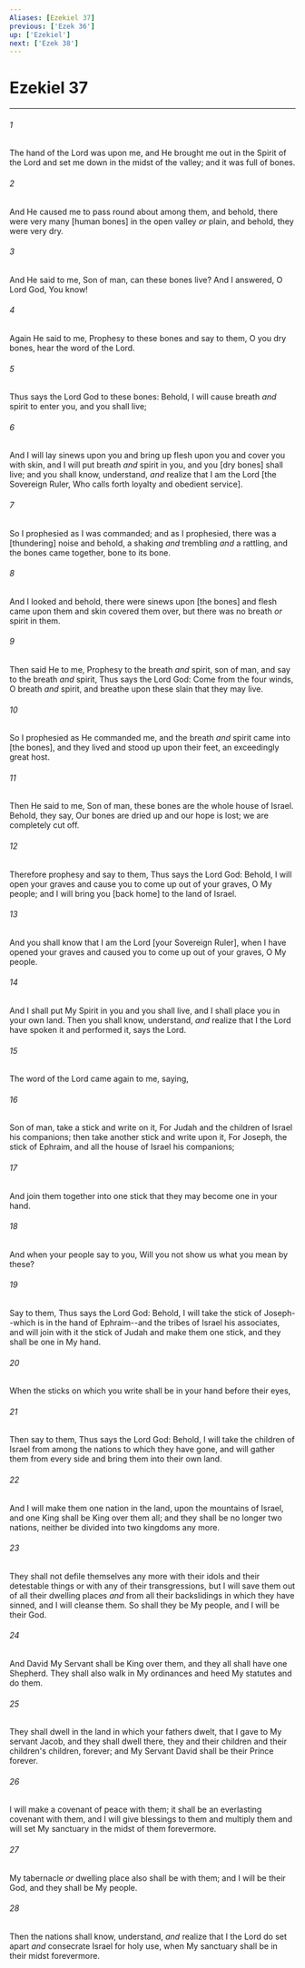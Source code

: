 ```yaml
---
Aliases: [Ezekiel 37]
previous: ['Ezek 36']
up: ['Ezekiel']
next: ['Ezek 38']
---
```

# Ezekiel 37

***














###### 1 






The hand of the Lord was upon me, and He brought me out in the Spirit of the Lord and set me down in the midst of the valley; and it was full of bones. 













###### 2 






And He caused me to pass round about among them, and behold, there were very many [human bones] in the open valley _or_ plain, and behold, they were very dry. 













###### 3 






And He said to me, Son of man, can these bones live? And I answered, O Lord God, You know! 













###### 4 






Again He said to me, Prophesy to these bones and say to them, O you dry bones, hear the word of the Lord. 













###### 5 






Thus says the Lord God to these bones: Behold, I will cause breath _and_ spirit to enter you, and you shall live; 













###### 6 






And I will lay sinews upon you and bring up flesh upon you and cover you with skin, and I will put breath _and_ spirit in you, and you [dry bones] shall live; and you shall know, understand, _and_ realize that I am the Lord [the Sovereign Ruler, Who calls forth loyalty and obedient service]. 













###### 7 






So I prophesied as I was commanded; and as I prophesied, there was a [thundering] noise and behold, a shaking _and_ trembling _and_ a rattling, and the bones came together, bone to its bone. 













###### 8 






And I looked and behold, there were sinews upon [the bones] and flesh came upon them and skin covered them over, but there was no breath _or_ spirit in them. 













###### 9 






Then said He to me, Prophesy to the breath _and_ spirit, son of man, and say to the breath _and_ spirit, Thus says the Lord God: Come from the four winds, O breath _and_ spirit, and breathe upon these slain that they may live. 













###### 10 






So I prophesied as He commanded me, and the breath _and_ spirit came into [the bones], and they lived and stood up upon their feet, an exceedingly great host. 













###### 11 






Then He said to me, Son of man, these bones are the whole house of Israel. Behold, they say, Our bones are dried up and our hope is lost; we are completely cut off. 













###### 12 






Therefore prophesy and say to them, Thus says the Lord God: Behold, I will open your graves and cause you to come up out of your graves, O My people; and I will bring you [back home] to the land of Israel. 













###### 13 






And you shall know that I am the Lord [your Sovereign Ruler], when I have opened your graves and caused you to come up out of your graves, O My people. 













###### 14 






And I shall put My Spirit in you and you shall live, and I shall place you in your own land. Then you shall know, understand, _and_ realize that I the Lord have spoken it and performed it, says the Lord. 













###### 15 






The word of the Lord came again to me, saying, 













###### 16 






Son of man, take a stick and write on it, For Judah and the children of Israel his companions; then take another stick and write upon it, For Joseph, the stick of Ephraim, and all the house of Israel his companions; 













###### 17 






And join them together into one stick that they may become one in your hand. 













###### 18 






And when your people say to you, Will you not show us what you mean by these? 













###### 19 






Say to them, Thus says the Lord God: Behold, I will take the stick of Joseph--which is in the hand of Ephraim--and the tribes of Israel his associates, and will join with it the stick of Judah and make them one stick, and they shall be one in My hand. 













###### 20 






When the sticks on which you write shall be in your hand before their eyes, 













###### 21 






Then say to them, Thus says the Lord God: Behold, I will take the children of Israel from among the nations to which they have gone, and will gather them from every side and bring them into their own land. 













###### 22 






And I will make them one nation in the land, upon the mountains of Israel, and one King shall be King over them all; and they shall be no longer two nations, neither be divided into two kingdoms any more. 













###### 23 






They shall not defile themselves any more with their idols and their detestable things or with any of their transgressions, but I will save them out of all their dwelling places _and_ from all their backslidings in which they have sinned, and I will cleanse them. So shall they be My people, and I will be their God. 













###### 24 






And David My Servant shall be King over them, and they all shall have one Shepherd. They shall also walk in My ordinances and heed My statutes and do them. 













###### 25 






They shall dwell in the land in which your fathers dwelt, that I gave to My servant Jacob, and they shall dwell there, they and their children and their children's children, forever; and My Servant David shall be their Prince forever. 













###### 26 






I will make a covenant of peace with them; it shall be an everlasting covenant with them, and I will give blessings to them and multiply them and will set My sanctuary in the midst of them forevermore. 













###### 27 






My tabernacle _or_ dwelling place also shall be with them; and I will be their God, and they shall be My people. 













###### 28 






Then the nations shall know, understand, _and_ realize that I the Lord do set apart _and_ consecrate Israel for holy use, when My sanctuary shall be in their midst forevermore.
